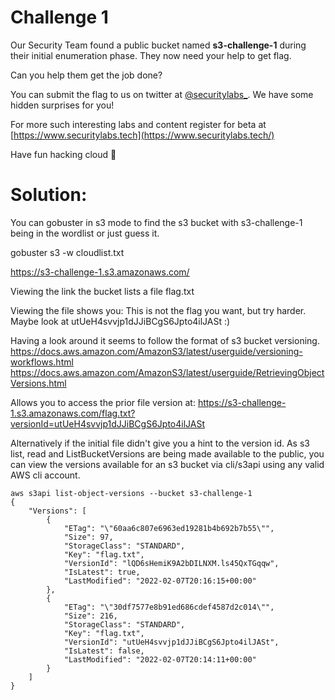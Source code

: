 # Challenge 1

Our Security Team found a public bucket named **s3-challenge-1** during their initial enumeration phase. They now need your help to get flag.

Can you help them get the job done?

You can submit the flag to us on twitter at [@securitylabs_](http://twitter.com/securitylabs_). We have some hidden surprises for you!

For more such interesting labs and content register for beta at [https://www.securitylabs.tech](https://www.securitylabs.tech/)

Have fun hacking cloud 🙂


# Solution:
You can gobuster in s3 mode to find the s3 bucket with s3-challenge-1 being in the wordlist or just guess it.

gobuster s3 -w cloudlist.txt

https://s3-challenge-1.s3.amazonaws.com/

Viewing the link the bucket lists a file flag.txt

Viewing the file shows you:
 This is not the flag you want, but try harder. Maybe look at utUeH4svvjp1dJJiBCgS6Jpto4ilJASt :)

Having a look around it seems to follow the format of s3 bucket versioning.
https://docs.aws.amazon.com/AmazonS3/latest/userguide/versioning-workflows.html
https://docs.aws.amazon.com/AmazonS3/latest/userguide/RetrievingObjectVersions.html

Allows you to access the prior file version at:
https://s3-challenge-1.s3.amazonaws.com/flag.txt?versionId=utUeH4svvjp1dJJiBCgS6Jpto4ilJASt

Alternatively if the initial file didn't give you a hint to the version id. As s3 list, read and ListBucketVersions are being made available to the public, you can view the versions available for an s3 bucket via cli/s3api using any valid AWS cli account.

```
aws s3api list-object-versions --bucket s3-challenge-1
{
    "Versions": [
        {
            "ETag": "\"60aa6c807e6963ed19281b4b692b7b55\"",
            "Size": 97,
            "StorageClass": "STANDARD",
            "Key": "flag.txt",
            "VersionId": "lQD6sHemiK9A2bDILNXM.ls45QxTGqqw",
            "IsLatest": true,
            "LastModified": "2022-02-07T20:16:15+00:00"
        },
        {
            "ETag": "\"30df7577e8b91ed686cdef4587d2c014\"",
            "Size": 216,
            "StorageClass": "STANDARD",
            "Key": "flag.txt",
            "VersionId": "utUeH4svvjp1dJJiBCgS6Jpto4ilJASt",
            "IsLatest": false,
            "LastModified": "2022-02-07T20:14:11+00:00"
        }
    ]
}
```
